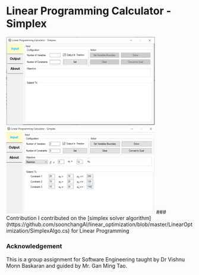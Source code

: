 
# Linear Programming Calculator - Simplex
<img src="imgs/1.PNG" width = "400" >
<img src="imgs/2.PNG" width = "400" >
### Contribution
I contributed on the [simplex solver algorithm](https://github.com/soonchangAI/linear_optimization/blob/master/LinearOptimization/SimplexAlgo.cs) for Linear Programming

### Acknowledgement
This is a group assignment for Software Engineering taught by Dr Vishnu Monn Baskaran and guided by Mr. Gan Ming Tao.
